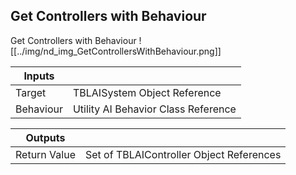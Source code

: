 ## Get Controllers with Behaviour
Get Controllers with Behaviour
![[../img/nd_img_GetControllersWithBehaviour.png]]

|Inputs||
|--|--|
| Target | TBLAISystem Object Reference |
| Behaviour | Utility AI Behavior Class Reference |

|Outputs||
|--|--|
| Return Value | Set of TBLAIController Object References |
